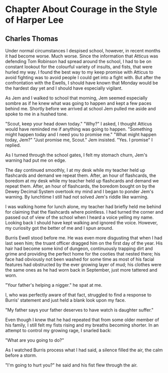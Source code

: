 # Chapter About Courage in the Style of Harper Lee
## Charles Thomas

Under normal circumstances I despised school, however, in recent months it had become worse. Much worse. Since the information that Atticus was defending Tom Robinson had spread around the school, I had to be on constant lookout for the colourful variety of insults, and fists, that were hurled my way. I found the best way to my keep promise with Atticus to avoid fighting was to avoid people I could get into a fight with. But after the confrontation with the Ewells, I should have known that Monday would be the hardest day yet and I should have especially vigilant.

As Jem and I walked to school that morning, Jem seemed especially sombre as if he knew what was going to happen and kept a few paces behind me. Shortly before we arrived at school Jem pulled me aside and spoke to me in a hushed tone.

"Scout, keep your head down today."
"Why?" I asked, I thought Atticus would have reminded me if anything was going to happen.
"Something might happen today and I need you to promise me."
"What might happen today, Jem?"
"Just promise me, Scout." Jem insisted.
"Yes. I promise" I replied.

As I turned through the school gates, I felt my stomach churn, Jem's warning had put me on edge.

The day continued smoothly, I at my desk while my teacher held up flashcards and demand we repeat them. After, an hour of flashcards, the boredom at my desk while my teacher held up flashcards and demand we repeat them. After, an hour of flashcards, the boredom bought on by the Dewey Decimal System overtook my mind and I began to ponder Jem's warning. By lunchtime I still had not solved Jem's riddle like warning. 

I was walking home for lunch alone, my teacher had briefly held me behind for claiming that the flashcards where pointless. I had turned the corner and passed out of view of the school when I heard a voice yelling my name. Looking back I should have kept walking and ignored the voice. However, my curiosity got the better of me and I spun around.

Burris Ewell stood before me. He was even more disgusting that when I had last seen him; the truant officer dragged him on the first day of the year. His hair had become some kind of dungeon, continuously trapping dirt and grime and providing the perfect home for the cooties that nested there; his face had obviously not been washed for some time as most of his facial features had obstructed by the ever growing layer of mud; his clothes were the same ones as he had worn back in September, just more tattered and worn.

"Your father's helping a nigger." he spat at me.

I, who  was perfectly aware of that fact, struggled to find a response to Burris' statement and just held a blank look upon my face.

"My father says your father deserves to have watch is daughter suffer."

Even though I knew that he had repeated that from some older member of his family, I still felt my fists rising and my breaths becoming shorter. In an attempt to control my growing rage, I snarled back:

"What are you going to do?"

As I watched Burris process what I had said, a silence filled the air, the calm before a storm.

"I'm going to hurt you?" he said and his fist flew through the air. 
